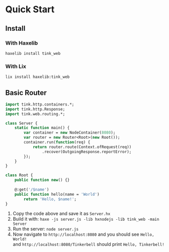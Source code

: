 # Quick Start

## Install

### With Haxelib

`haxelib install tink_web`

### With Lix

`lix install haxelib:tink_web`

## Basic Router

```haxe
import tink.http.containers.*;
import tink.http.Response;
import tink.web.routing.*;

class Server {
	static function main() {
		var container = new NodeContainer(8080);
		var router = new Router<Root>(new Root());
		container.run(function(req) {
			return router.route(Context.ofRequest(req))
				.recover(OutgoingResponse.reportError);
		});
	}
}

class Root {
	public function new() {}
	
	@:get('/$name')
	public function hello(name = 'World')
		return 'Hello, $name!';
}
```

1. Copy the code above and save it as `Server.hx`
1. Build it with: `haxe -js server.js -lib hxnodejs -lib tink_web -main Server`
1. Run the server: `node server.js`
1. Now navigate to `http://localhost:8080` and you should see `Hello, World!`  
  and `http://localhost:8080/Tinkerbell` should print `Hello, Tinkerbell!`  
